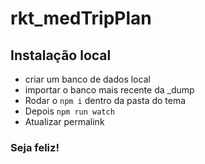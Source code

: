 # rkt_medTripPlan

## Instalação local
 - criar um banco de dados local
 - importar o banco mais recente da _dump
 - Rodar o `npm i` dentro da pasta do tema
 - Depois `npm run watch`
 - Atualizar permalink

### Seja feliz!
